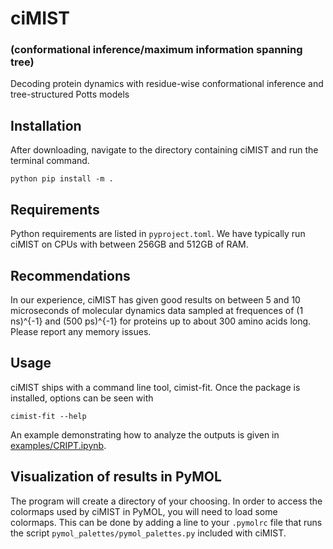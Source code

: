 # ciMIST
### (conformational inference/maximum information spanning tree)

Decoding protein dynamics with residue-wise conformational inference and tree-structured Potts models

## Installation
After downloading, navigate to the directory containing ciMIST and run the terminal command.
```
python pip install -m .
```

## Requirements
Python requirements are listed in `pyproject.toml`.
We have typically run ciMIST on CPUs with between 256GB and 512GB of RAM.

## Recommendations
In our experience, ciMIST has given good results on between 5 and 10 microseconds of molecular dynamics data sampled at frequences of (1 ns)^{-1} and (500 ps)^{-1} for proteins up to about 300 amino acids long.
Please report any memory issues.

## Usage
ciMIST ships with a command line tool, cimist-fit.
Once the package is installed, options can be seen with 

```
cimist-fit --help
```

An example demonstrating how to analyze the outputs is given in [examples/CRIPT.ipynb](examples/CRIPT.ipynb).

## Visualization of results in PyMOL
The program will create a directory of your choosing.
In order to access the colormaps used by ciMIST in PyMOL, you will need to load some colormaps.
This can be done by adding a line to your `.pymolrc` file that runs the script `pymol_palettes/pymol_palettes.py` included with ciMIST.
